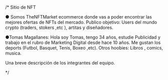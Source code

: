 /* 
Sitio de NFT 

● Somos TheNFTMarket ecommerce donde vas a poder encontrar las mejores ofertas de NFTs del mercado. 
Publico objetivo: Users del mundo crypto (traders, stokers ,etc ), artitas y diseñadores. 


●Tomas Magallanes: Hola soy Tomas, tengo 34 años, estudie Publicidad y trabajo en el rubro de Marketing Digital desde hace 10 años. Me gustan los deports (Futbol, Basquet, Tenis, Boxeo ,etc). Otros hoobies: Libros , comics, musica. 

 Una breve descripción de los integrantes del equipo.

*/
